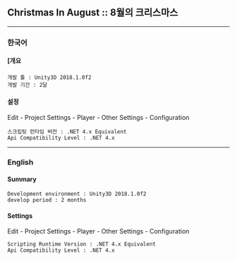 <h2>Christmas In August :: 8월의 크리스마스</h2>

<hr>

<h3>한국어</h3>


<b><h4>[개요</h4></b>
```
개발 툴 : Unity3D 2018.1.0f2
개발 기간 : 2달
```
<b><h4>설정</h4></b>
Edit - Project Settings - Player - Other Settings - Configuration
```
스크립팅 런타임 버전 : .NET 4.x Equivalent
Api Compatibility Level : .NET 4.x
```

<hr>

<h3>English</h3>

<b><h4>Summary</h4></b>
```
Development environment : Unity3D 2018.1.0f2
develop period : 2 months
```

<b><h4>Settings</h4></b>
Edit - Project Settings - Player - Other Settings - Configuration
```
Scripting Runtime Version : .NET 4.x Equivalent
Api Compatibility Level : .NET 4.x
```
